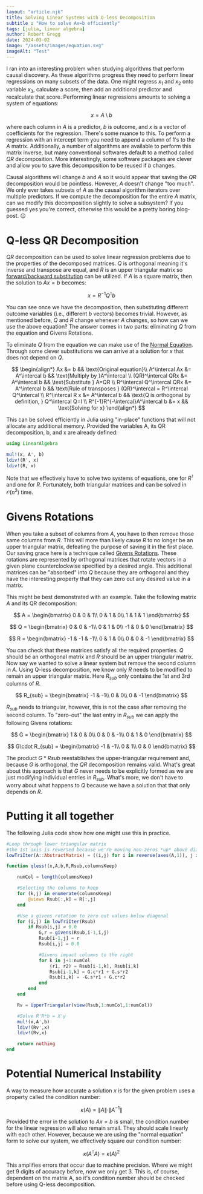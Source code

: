 ```yaml
---
layout: "article.njk"
title: Solving Linear Systems with Q-less Decomposition
subtitle : "How to solve Ax=b efficiently"
tags: [julia, linear algebra]
author: Robert Gregg
date: 2024-03-02
image: "/assets/images/equation.svg"
imageAlt: "Test"
---
```


I ran into an interesting problem when studying algorithms that perform causal discovery. As these algorithms progress they need to perform linear regressions on many subsets of the data. One might regress $x_1$ and $x_2$ onto variable $x_3$, calculate a score, then add an additional predictor and recalculate that score. Performing linear regressions amounts to solving a system of equations:

$$
x = A\setminus b
$$

where each column in $A$ is a predictor, $b$ is outcome, and $x$ is a vector of coefficients for the regression. There's some nuance to this. To perform a regression with an intercept term you need to append a column of 1's to the $A$ matrix. Additionally, a number of algorithms are available to perform this matrix inverse, but many conventional softwares default to a method called $QR$ decomposition. More interestingly, some software packages are clever and allow you to save this decomposition to be reused if $b$ changes.

Causal algorithms will change $b$ and $A$ so it would appear that saving the $QR$ decomposition would be pointless. However, $A$ doesn't change "too much". We only ever takes subsets of $A$ as the causal algorithm iterators over multiple predictors. If we compute the decomposition for the entire $A$ matrix, can we modify this decomposition slightly to solve a subsystem? If you guessed yes you're correct, otherwise this would be a pretty boring blog-post. :wink:

# Q-less QR Decomposition

$QR$ decomposition can be used to solve linear regression problems due to the properties of the decomposed matrices. $Q$ is orthogonal meaning it's inverse and transpose are equal, and $R$ is an upper triangular matrix so [forward/backward substitution](https://en.wikipedia.org/wiki/Triangular_matrix#Forward_and_back_substitution) can be utilized. If $A$ is a square matrix, then the solution to $Ax=b$ becomes:

$$
x = R^{-1} Q^\intercal b
$$

You can see once we have the decomposition, then substituting different outcome variables (i.e., different $b$ vectors) becomes trivial. However, as mentioned before, $Q$ and $R$ change whenever $A$ changes, so how can we use the above equation? The answer comes in two parts: eliminating $Q$ from the equation and Givens Rotations. 

To eliminate $Q$ from the equation we can make use of the [Normal Equation](https://mathworld.wolfram.com/NormalEquation.html). Through some clever substitutions we can arrive at a solution for $x$ that does not depend on $Q$.

$$
\begin{align*}
Ax &= b && \text{Original equation}\\
A^\intercal Ax &= A^\intercal b && \text{Multiply by }A^\intercal \\
(QR)^\intercal QRx &= A^\intercal b && \text{Substitute } A=QR \\
R^\intercal Q^\intercal QRx &= A^\intercal b && \text{Rule of transposes } (QR)^\intercal = R^\intercal Q^\intercal \\
R^\intercal R x &= A^\intercal b && \text{Q is orthogonal by definition, } Q^\intercal Q=I \\
R^{-1}R^{-\intercal}A^\intercal b &= x && \text{Solving for x}
\end{align*}
$$

This can be solved efficiently in Julia using "in-place" functions that will not allocate any additional memory. Provided the variables A, its QR decomposition, b, and x are already defined:

```julia
using LinearAlgebra

mul!(x, A', b)
ldiv!(R', x)
ldiv!(R, x)
```

Note that we effectively have to solve two systems of equations, one for $R^\intercal$ and one for $R$. Fortunately, both triangular matrices and can be solved in $\mathcal{O}(n^2)$ time. 

# Givens Rotations

When you take a subset of columns from $A$, you have to then remove those same columns from $R$. This will more than likely cause $R$ to no longer be an upper triangular matrix, defeating the purpose of saving it in the first place. Our saving grace here is a technique called [Givens Rotations](https://en.wikipedia.org/wiki/Givens_rotation). These rotations are represented by orthogonal  matrices that rotate vectors in a given plane counterclockwise specified by a desired angle. This additional matrices can be "absorbed" into $Q$ because they are orthogonal and they have the interesting property that they can zero out any desired value in a matrix. 

This might be best demonstrated with an example. Take the following matrix $A$ and its QR decomposition:

$$
A = \begin{bmatrix}
0 & 0 & 1\\
0 & 1 & 0\\
1 & 1 & 1
\end{bmatrix}
$$

$$
Q = \begin{bmatrix}
0 & 0 & -1\\
0 & 1 & 0\\
-1 & 0 & 0
\end{bmatrix}
$$

$$
R = \begin{bmatrix}
-1 & -1 & -1\\
0 & 1 & 0\\
0 & 0 & -1
\end{bmatrix}
$$

You can check that these matrices satisfy all the required properties. $Q$ should be an orthogonal matrix and $R$ should be an upper triangular matrix. Now say we wanted to solve a linear system but remove the second column in $A$. Using Q-less decomposition, we know only $R$ needs to be modified to remain an upper triangular matrix. Here $R_{sub}$ only contains the 1st and 3rd columns of $R$.

$$
R_{sub} = \begin{bmatrix}
-1 & -1\\
0 & 0\\
0 & -1
\end{bmatrix}
$$

$R_{sub}$ needs to triangular, however, this is not the case after removing the second column. To "zero-out" the last entry in $R_{sub}$ we can apply the following Givens rotations:

$$
G = \begin{bmatrix}
1 & 0 & 0\\
0 & 0 & -1\\
0 & 1 & 0
\end{bmatrix}
$$

$$
G\cdot R_{sub} = \begin{bmatrix}
-1 & -1\\
0 & 1\\
0 & 0
\end{bmatrix}
$$

The product $G*Rsub$ reestablishes the upper-triangular requirement and, because $G$ is orthogonal, the $QR$ decomposition remains valid. What's great about this approach is that $G$ never needs to be explicitly formed as we are just modifying individual entries in $R_{sub}$. What's more, we don't have to worry about what happens to $Q$ because we have a solution that that only depends on $R$.

# Putting it all together

The following Julia code show how one might use this in practice.

```julia
#Loop through lower triangular matrix
#the 1st axis is reversed because we're moving non-zeros *up* above diagonal
lowTriIter(A::AbstractMatrix) = ((i,j) for i in reverse(axes(A,1)), j in axes(A,2) if i>j)

function qless!(x,A,b,R,Rsub,columnsKeep)

    numCol = length(columnsKeep)

    #Selecting the columns to keep
    for (k,j) in enumerate(columnsKeep)
        @views Rsub[:,k] = R[:,j]
    end

    #Use a givens rotation to zero out values below diagonal
    for (i,j) in lowTriIter(Rsub)        
        if Rsub[i,j] ≠ 0.0
            G,r = givens(Rsub,i-1,i,j)
            Rsub[i-1,j] = r
            Rsub[i,j] = 0.0

            #Givens impact columns to the right
            for k in j+1:numCol
                (r1, r2) = Rsub[i-1,k], Rsub[i,k]
                Rsub[i-1,k] = G.c*r1 + G.s*r2
                Rsub[i,k] = -G.s*r1 + G.c*r2
            end
        end
    end

    Rv = UpperTriangular(view(Rsub,1:numCol,1:numCol))

    #Solve R'R*b = X'y
    mul!(x,A',b)
    ldiv!(Rv',x)
    ldiv!(Rv,x)

    return nothing
end
```

# Potential Numerical Instability

A way to measure how accurate a solution $x$ is for the given problem uses a property called the condition number:

$$
\kappa(A) = \|A\| \cdot \|A^{-1}\|  
$$

Provided the error in the solution to $Ax=b$ is small, the condition number for the linear regression will also remain small. They should scale linearly with each other. However, because we are using the "normal equation" form to solve our system, we effectively square our condition number:

$$
\kappa(A^\intercal A) = \kappa(A)^2  
$$

This amplifies errors that occur due to machine precision. Where we might get 9 digits of accuracy before, now we only get 3. This is, of course, dependent on the matrix A, so  it's condition number should be checked before using Q-less decomposition. 
